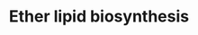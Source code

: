 ---
annotations:
- id: DOID:0080476
  parent: genetic disease
  type: Disease Ontology
  value: peroxisome biogenesis disorder 1A
- id: PW:0000010
  parent: classic metabolic pathway
  type: Pathway Ontology
  value: lipid metabolic pathway
- id: DOID:0110851
  parent: genetic disease
  type: Disease Ontology
  value: rhizomelic chondrodysplasia punctata type 1
- id: DOID:0110853
  parent: genetic disease
  type: Disease Ontology
  value: rhizomelic chondrodysplasia punctata type 3
- id: DOID:905
  parent: genetic disease
  type: Disease Ontology
  value: Zellweger syndrome
- id: DOID:2580
  parent: genetic disease
  type: Disease Ontology
  value: rhizomelic chondrodysplasia punctata
- id: PW:0001415
  parent: disease pathway
  type: Pathway Ontology
  value: Zellweger syndrome pathway
- id: PW:0001138
  parent: classic metabolic pathway
  type: Pathway Ontology
  value: ether lipid metabolic pathway
- id: DOID:0110852
  parent: genetic disease
  type: Disease Ontology
  value: rhizomelic chondrodysplasia punctata type 2
- id: DOID:0110854
  parent: genetic disease
  type: Disease Ontology
  value: rhizomelic chondrodysplasia punctata type 5
- id: PW:0000002
  parent: classic metabolic pathway
  type: Pathway Ontology
  value: classic metabolic pathway
authors:
- Conroy lipids
- DeSl
- Egonw
- RobertMurphy
- AlexanderPico
- Eweitz
citedin: ''
communities:
- IEM
- Lipids
- ONTOX
description: Ether lipid biosynthesis in humans.  Ether lipids (e.g. plasmalogens),
  are peroxisome-derived glycerophospholipids where the hydrocarbon chain at the sn-1
  position of the glycerol backbone is attached by an ether bond (single bond between
  carbon and oxygen atom). Ether lipids are used to form non-lamellar inverted hexagonal
  structures in model membranes (indicating they could facilitate membrane fusion
  processes). Lipid raft microdomains (cholesterol-rich membrane regions involved
  in cellular signaling) rely on ether lipids for their organization and stability.
  [PMID:28523433].  The pathway knowledge depicted in this model stems from Robert
  C. Murphy, who endorsed version r123734.  Metabolic conversion missing an identifier
  from Rhea have been visualized with double line thickness.
last-edited: 2025-04-30
ndex: null
organisms:
- Homo sapiens
redirect_from:
- /index.php/Pathway:WP5275
- /instance/WP5275
- /instance/WP5275_r138712
revision: r138712
schema-jsonld:
- '@context': https://schema.org/
  '@id': https://wikipathways.github.io/pathways/WP5275.html
  '@type': Dataset
  creator:
    '@type': Organization
    name: WikiPathways
  description: Ether lipid biosynthesis in humans.  Ether lipids (e.g. plasmalogens),
    are peroxisome-derived glycerophospholipids where the hydrocarbon chain at the
    sn-1 position of the glycerol backbone is attached by an ether bond (single bond
    between carbon and oxygen atom). Ether lipids are used to form non-lamellar inverted
    hexagonal structures in model membranes (indicating they could facilitate membrane
    fusion processes). Lipid raft microdomains (cholesterol-rich membrane regions
    involved in cellular signaling) rely on ether lipids for their organization and
    stability. [PMID:28523433].  The pathway knowledge depicted in this model stems
    from Robert C. Murphy, who endorsed version r123734.  Metabolic conversion missing
    an identifier from Rhea have been visualized with double line thickness.
  keywords:
  - ACS
  - AGPS
  - ARSA
  - Acyl-CoA
  - Acyl-DHAP
  - Alkyl-DHAP
  - CEPT1
  - Coenzyme A
  - DG-O
  - DHAP
  - FAR1
  - FAR2
  - Fatty acid
  - Fatty alcohol
  - GAL3ST1
  - GNPAT
  - GalEAG
  - LPA
  - LPA-O
  - LPCAT1
  - LPIN1
  - LPIN2
  - LPIN3
  - PA-O
  - PC-O
  - PE-O
  - PE-P
  - PEDS1
  - PEX1
  - PEX16
  - PEX19
  - PEX3
  - PEX5L
  - PEX7
  - 'PexRAP '
  - Seminolipid
  - UGT8
  - UNIDENTIFIED
  license: CC0
  name: Ether lipid biosynthesis
seo: CreativeWork
title: Ether lipid biosynthesis
wpid: WP5275
---